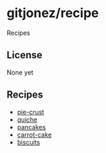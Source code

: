 # gitjonez/recipe
Recipes

## License
None yet

## Recipes 
- [pie-crust](pie-crust/)
- [quiche](quiche/)
- [pancakes](pancakes/)
- [carrot-cake](carrot-cake/)
- [biscuits](biscuits/)
